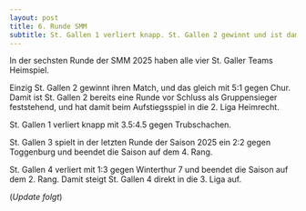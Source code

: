 ```yaml
---
layout: post
title: 6. Runde SMM
subtitle: St. Gallen 1 verliert knapp. St. Gallen 2 gewinnt und ist damit Gruppensieger. St. Gallen 3 spielt Unentschieden. St. Gallen 4 verliert.
---
```


In der sechsten Runde der SMM 2025 haben alle vier St. Galler Teams Heimspiel.

Einzig St. Gallen 2 gewinnt ihren Match, und das gleich mit 5:1 gegen Chur.
Damit ist St. Gallen 2 bereits eine Runde vor Schluss als Gruppensieger feststehend, und hat damit 
beim Aufstiegsspiel in die 2. Liga Heimrecht.

St. Gallen 1 verliert knapp mit 3.5:4.5 gegen Trubschachen.

St. Gallen 3 spielt in der letzten Runde der Saison 2025 ein 2:2 gegen Toggenburg und beendet die Saison auf dem 4. Rang.

St. Gallen 4 verliert mit 1:3 gegen Winterthur 7 und beendet die Saison auf dem 2. Rang. Damit steigt St. Gallen 4
direkt in die 3. Liga auf.

(_Update folgt_)

<style>
table th, table td:nth-of-type(4) {
    white-space: nowrap;
}
</style>
